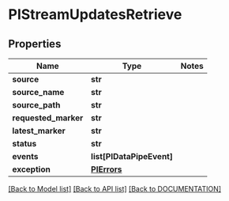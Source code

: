 # PIStreamUpdatesRetrieve

## Properties
Name | Type | Notes
------------ | ------------- | -------------
**source** | **str**
**source_name** | **str**
**source_path** | **str**
**requested_marker** | **str**
**latest_marker** | **str**
**status** | **str**
**events** | **list[PIDataPipeEvent]**
**exception** | **[**PIErrors**](../models/PIErrors.md)**

[[Back to Model list]](../../DOCUMENTATION.md#documentation-for-models) [[Back to API list]](../../DOCUMENTATION.md#documentation-for-api-endpoints) [[Back to DOCUMENTATION]](../../DOCUMENTATION.md)
